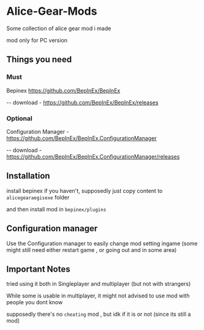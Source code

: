 # Alice-Gear-Mods
Some collection of alice gear mod i made

mod only for PC version

## Things you need
### Must 
Bepinex https://github.com/BepInEx/BepInEx

-- download - https://github.com/BepInEx/BepInEx/releases
### Optional
Configuration Manager - https://github.com/BepInEx/BepInEx.ConfigurationManager

-- download - https://github.com/BepInEx/BepInEx.ConfigurationManager/releases
  
  
## Installation
 install bepinex if you haven't, supposedly just copy content to `alicegearaegisexe` folder
 
 and then install mod in `bepinex/plugins`
 
## Configuration manager
 Use the Configuration manager to easily change mod setting ingame (some might still need either restart game , or going out and in some area) 
 
## Important Notes
tried using it both in Singleplayer and multiplayer (but not with strangers)

While some is usable in multiplayer, it might not advised to use mod with people you dont know

supposedly there's no `cheating` mod , but idk if it is or not (since its still a mod)
